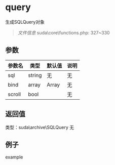 # query
生成SQLQuery对象
> *文件信息* suda\core\functions.php: 327~330

## 参数

 
| 参数名 | 类型 | 默认值 | 说明 |
|--------|-----|-------|-------|
 | sql |  string | 无 | 无 |
 | bind |  array | Array | 无 |
 | scroll |  bool |  | 无 |
## 返回值
 
类型：suda\archive\SQLQuery
无
## 例子

example